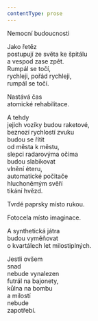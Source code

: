 ```yaml
---
contentType: prose
---
```


Nemocní budoucnosti

Jako řetěz  
postupují ze světa ke špitálu  
a vespod zase zpět.  
Rumpál se točí,  
rychleji, pořád rychleji,  
rumpál se točí.

  

Nastává čas  
atomické rehabilitace.

  

A tehdy  
jejich vozíky budou raketové,  
beznozí rychlostí zvuku  
budou se řítit  
od města k městu,  
slepci radarovýma očima  
budou slabikovat  
vlnění éteru,  
automatické počitače  
hluchoněmým svěří  
tikání hvězd.

  

Tvrdé paprsky místo rukou.

  

Fotocela místo imaginace.

  

A synthetická játra  
budou vyměňovat  
o kvartálech let milostiplných.

  

Jestli ovšem  
snad  
nebude vynalezen  
futrál na bajonety,  
kůlna na bombu  
a milostí  
nebude  
zapotřebí.
